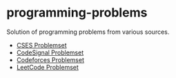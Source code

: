 # programming-problems
Solution of programming problems from various sources.

- [CSES Problemset](https://cses.fi/problemset)
- [CodeSignal Problemset](https://app.codesignal.com/)
- [Codeforces Problemset](https://codeforces.com/problemset)
- [LeetCode Problemset](https://leetcode.com/problemset/all/)

